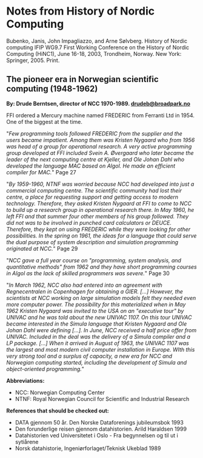 # Notes from History of Nordic Computing 

Bubenko, Janis, John Impagliazzo, and Arne Sølvberg. History of Nordic computing IFIP WG9.7 First Working Conference on the History of Nordic Computing (HiNC1), June 16-18, 2003, Trondheim, Norway. New York: Springer, 2005. Print.

## The pioneer era in Norwegian scientific computing (1948-1962) 

**By: Drude Berntsen, director of NCC 1970-1989. drudeb@broadpark.no**

FFI ordered a Mercury machine named FREDERIC from Ferranti Ltd in 1954. One of the biggest at the time. 

"*Few programming tools followed FREDERIC from the supplier and the users became impatient. Among them was Kristen Nygaard who from 1956 was head of a group for operational research. A very active programming group developed at FFI included Svein A. Øvergaard who later became the leader of the next computing centre at Kjeller, and Ole Johan Dahl who developed the language MAC based on Algol. He made an efficient compiler for MAC.*" Page 27 

"*By 1959-1960, NTNF was worried because NCC had developed into just a commercial computing centre. The scientific community had lost their centre, a place for requesting support and getting access to modern technology. Therefore, they asked Kristen Nygaard at FFI to come to NCC to build up a research group in operational research there. In May 1960, he left FFI and that summer four other members of his group followed. They did not was to be involved in punched card calculators or DEUCE. Therefore, they kept on using FREDERIC while they were looking for other possibilities. In the spring on 1961, the ideas for a language that could serve the dual purpose of system description and simulation programming originated at NCC.*" Page 29

"*NCC gave a full year course on "programming, system analysis, and quantitative methods" from 1962 and they have short programming courses in Algol as the lack of skilled programmers was severe.*" Page 30

"*In March 1962, NCC also had entered into an agreement with Regnecentralen in Copenhagen for obtaining a GIER. [...] However, the scientists at NCC working on large simulation models felt they needed even more computer power. The possibility for this materialized when in May 1962 Kristen Nygaard was invited to the USA on an "executive tour" by UNIVAC and he was told about the new UNIVAC 1107. On this tour UNIVAC became interested in the Simula language that Kristen Nygaard and Ole Johan Dahl were defining [...]. In June, NCC received a half price offer from UNIVAC. Included in the deal was the delivery of a Simula compiler and a LP package. [...] When it arrived in August of 1963, the UNIVAC 1107 was the largest and most modern civil computer installation in Europe. WIth this very strong tool and a surplus of capacity, a new era for NCC and Norwegian computing started, including the development of Simula and object-oriented programming.*"

**Abbreviations:** 

- NCC: Norwegian Computing Center
- NTNF: Royal Norwegian Council for Scientific and Industrial Research

**References that should be checked out:**

- DATA gjennom 50 år. Den Norske Dataforenings jubileumsbok 1993
- Den forunderlige reisen gjennom datahistorien. Arild Haraldsen 1999
- Datahistorien ved Universitetet i Oslo - Fra begynnelsen og til ut i sytiårene
- Norsk datahistorie, Ingeniørforlaget/Teknisk Ukeblad 1989
